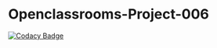 # Openclassrooms-Project-006

[![Codacy Badge](https://api.codacy.com/project/badge/Grade/0d6c7f4500a3413982ef5637d1bb578a)](https://app.codacy.com/gh/Florimond-Jouffroy/Openclassrooms-Project-006?utm_source=github.com&utm_medium=referral&utm_content=Florimond-Jouffroy/Openclassrooms-Project-006&utm_campaign=Badge_Grade_Settings)
